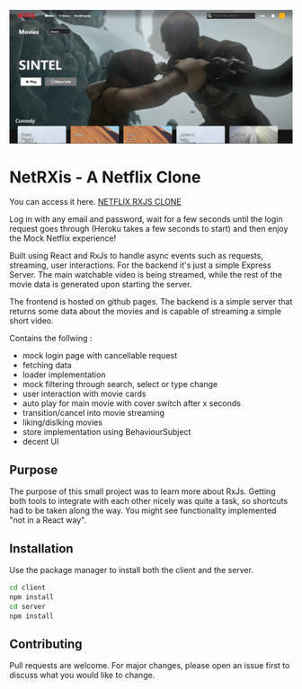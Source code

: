 ![Screenshot](docs/cover.png)

# NetRXis - A Netflix Clone

You can access it here.
[NETFLIX RXJS CLONE](https://nrobert-dev.github.io/rxJS-netflix-clone/)

Log in with any email and password, wait for a few seconds until the login request goes through (Heroku takes a few seconds to start) and then enjoy the Mock Netflix experience! 

Built using React and RxJs to handle async events such as requests, streaming, user interactions. For the backend it's just a simple Express Server. The main watchable video
is being streamed, while the rest of the movie data is generated upon starting the server.

The frontend is hosted on github pages. The backend is a simple server that returns some data about the
movies and is capable of streaming a simple short video.


Contains the follwing :
 - mock login page with cancellable request
 - fetching data
 - loader implementation
 - mock filtering through search, select or type change
 - user interaction with  movie cards
 - auto play for main movie with cover switch after x seconds
 - transition/cancel into movie streaming
 - liking/dislking movies
 - store implementation using BehaviourSubject
 - decent UI
## Purpose

The purpose of this small project was to learn more about RxJs. Getting both tools to integrate with each other nicely was quite a task, so shortcuts had to be taken along the way. You might see functionality implemented "not in a React way".

## Installation

Use the package manager to install both the client and the server.

```bash
cd client
npm install
cd server
npm install
```

## Contributing
Pull requests are welcome. For major changes, please open an issue first to discuss what you would like to change.
